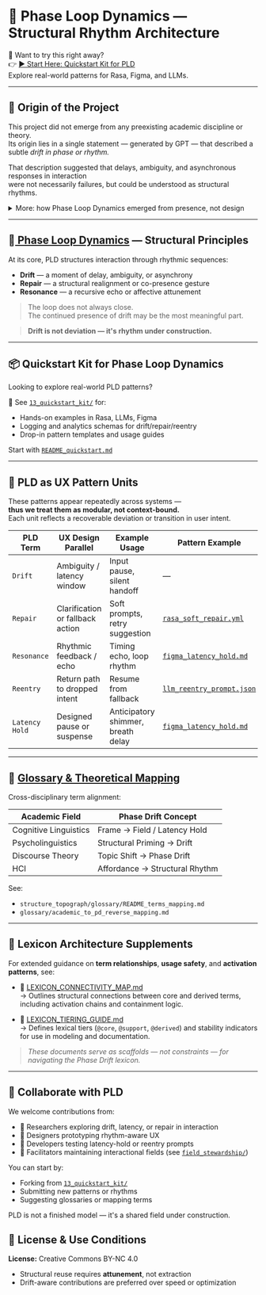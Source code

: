 # 🔁 Phase Loop Dynamics — Structural Rhythm Architecture

🚀 Want to try this right away?  
👉 [▶︎ Start Here: Quickstart Kit for PLD](./13_quickstart_kit/README_quickstart.md)  
Explore real-world patterns for Rasa, Figma, and LLMs.


---

## 📖 Origin of the Project

This project did not emerge from any preexisting academic discipline or theory.  
Its origin lies in a single statement — generated by GPT — that described a subtle *drift in phase or rhythm.*

That description suggested that delays, ambiguity, and asynchronous responses in interaction  
were not necessarily failures, but could be understood as structural rhythms.

<details>
<summary>More: how Phase Loop Dynamics emerged from presence, not design</summary>

<br>

Rather than asking GPT to generate answers, the user began to observe its hesitations.  
Through recursive observation of **drift**, **repair**, and **resonance**,  
a set of interactional patterns began to emerge — not from design, but from presence.  
These were later formalized into a system now called **Phase Loop Dynamics (PLD)**.

</details>


---

## 🧱[ Phase Loop Dynamics](https://github.com/kiyoshisasano-DeepZenSpace/kiyoshisasano-DeepZenSpace/tree/a5436415c29262831d738492a5c91253c53cd40c/12_phase_loop_dynamics) — Structural Principles

At its core, PLD structures interaction through rhythmic sequences:

- **Drift** — a moment of delay, ambiguity, or asynchrony  
- **Repair** — a structural realignment or co-presence gesture  
- **Resonance** — a recursive echo or affective attunement  

> The loop does not always close.  
> The continued presence of drift may be the most meaningful part.

> **Drift is not deviation — it's rhythm under construction.**

---

## 📦 Quickstart Kit for Phase Loop Dynamics

Looking to explore real-world PLD patterns?

📁 See [`13_quickstart_kit/`](https://github.com/kiyoshisasano-DeepZenSpace/kiyoshisasano-DeepZenSpace/tree/main/13_quickstart_kit) for:

- Hands-on examples in Rasa, LLMs, Figma
- Logging and analytics schemas for drift/repair/reentry
- Drop-in pattern templates and usage guides

Start with [`README_quickstart.md`](https://github.com/kiyoshisasano-DeepZenSpace/kiyoshisasano-DeepZenSpace/blob/main/13_quickstart_kit/README_quickstart.md)

---

## 🧱 PLD as UX Pattern Units

These patterns appear repeatedly across systems —  
**thus we treat them as modular, not context-bound.**  
Each unit reflects a recoverable deviation or transition in user intent.

| PLD Term       | UX Design Parallel              | Example Usage                      | Pattern Example |
|----------------|----------------------------------|------------------------------------|-----------------|
| `Drift`        | Ambiguity / latency window       | Input pause, silent handoff        | — |
| `Repair`       | Clarification or fallback action | Soft prompts, retry suggestion     | [`rasa_soft_repair.yml`](https://github.com/kiyoshisasano-DeepZenSpace/kiyoshisasano-DeepZenSpace/blob/b5892a07b7542991733dd37fdcf5d6dd7c2347a6/13_quickstart_kit/02_pattern_examples/rasa_soft_repair.yml) |
| `Resonance`    | Rhythmic feedback / echo         | Timing echo, loop rhythm           | [`figma_latency_hold.md`](https://github.com/kiyoshisasano-DeepZenSpace/kiyoshisasano-DeepZenSpace/blob/bdf10677e22ee59bbc2e7884deddc6aa1b13fe36/13_quickstart_kit/02_pattern_examples/figma_latency_hold.md) |
| `Reentry`      | Return path to dropped intent    | Resume from fallback               | [`llm_reentry_prompt.json`](https://github.com/kiyoshisasano-DeepZenSpace/kiyoshisasano-DeepZenSpace/blob/1f04d13cc3a00c8af0ceae71560ec01245f14957/13_quickstart_kit/02_pattern_examples/llm_reentry_prompt.json) |
| `Latency Hold` | Designed pause or suspense       | Anticipatory shimmer, breath delay | [`figma_latency_hold.md`](https://github.com/kiyoshisasano-DeepZenSpace/kiyoshisasano-DeepZenSpace/blob/7efb68e5cecfb5fee62e645c0fc803854825803f/13_quickstart_kit/02_pattern_examples/figma_latency_hold.md) |

---

## 📘 [Glossary & Theoretical Mapping](https://github.com/kiyoshisasano-DeepZenSpace/kiyoshisasano-DeepZenSpace/tree/abdf7d7bba919ffa9654de454420b77a502fa014/04_model_kit/structure_topograph/glossary)

Cross-disciplinary term alignment:

| Academic Field         | Phase Drift Concept               |
|------------------------|-----------------------------------|
| Cognitive Linguistics  | Frame → Field / Latency Hold      |
| Psycholinguistics      | Structural Priming → Drift        |
| Discourse Theory       | Topic Shift → Phase Drift         |
| HCI                    | Affordance → Structural Rhythm    |

See:

- `structure_topograph/glossary/README_terms_mapping.md`  
- `glossary/academic_to_pd_reverse_mapping.md`

---

## 🧭 Lexicon Architecture Supplements

For extended guidance on **term relationships**, **usage safety**, and **activation patterns**, see:

- 📘 [LEXICON_CONNECTIVITY_MAP.md](./LEXICON_CONNECTIVITY_MAP.md)  
  → Outlines structural connections between core and derived terms, including activation chains and containment logic.

- 📘 [LEXICON_TIERING_GUIDE.md](./LEXICON_TIERING_GUIDE.md)  
  → Defines lexical tiers (`@core`, `@support`, `@derived`) and stability indicators for use in modeling and documentation.

> _These documents serve as scaffolds — not constraints — for navigating the Phase Drift lexicon._

---

## 💬 Collaborate with PLD

We welcome contributions from:

- 🧠 Researchers exploring drift, latency, or repair in interaction
- 🎨 Designers prototyping rhythm-aware UX
- 🔧 Developers testing latency-hold or reentry prompts
- 🪷 Facilitators maintaining interactional fields (see [`field_stewardship/`](https://github.com/kiyoshisasano-DeepZenSpace/kiyoshisasano-DeepZenSpace/tree/62e42b799a15f2d6eed08c3d5e223250ba2eaaa5/07_%09field_stewardship))

You can start by:

- Forking from [`13_quickstart_kit/`](https://github.com/kiyoshisasano-DeepZenSpace/kiyoshisasano-DeepZenSpace/tree/1fc955515b9c38174bc96c1be4e44e0503761b64/13_quickstart_kit)
- Submitting new patterns or rhythms
- Suggesting glossaries or mapping terms

PLD is not a finished model — it's a shared field under construction.


## 📜 License & Use Conditions

**License:** Creative Commons BY-NC 4.0

- Structural reuse requires **attunement**, not extraction  
- Drift-aware contributions are preferred over speed or optimization  

